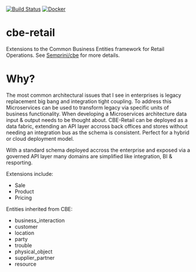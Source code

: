 [![Build Status](https://img.shields.io/circleci/project/github/Semprini/cbe-retail.svg)](https://circleci.com/gh/Semprini/cbe-retail)  [![Docker](http://dockeri.co/image/semprini/cbe-retail)](https://hub.docker.com/r/semprini/cbe-retail/)

# cbe-retail
Extensions to the Common Business Entities framework for Retail Operations. See [Semprini/cbe](https://github.com/Semprini/cbe) for more details.

# Why?
The most common architectural issues that I see in enterprises is legacy replacement big bang and integration tight coupling. To address this Microservices can be used to transform legacy via specific units of business functionality. When developing a Microservices architecture data input & output needs to be thought about. CBE-Retail can be deployed as a data fabric, extending an API layer accross back offices and stores without needing an integration bus as the schema is consistent. Perfect for a hybrid or cloud deployment model.

With a standard schema deployed accross the enterprise and exposed via a governed API layer many domains are simplified like integration, BI & resporting.

Extensions include:
  - Sale
  - Product
  - Pricing
 
Entities inherited from CBE:
  - business_interaction
  - customer
  - location
  - party
  - trouble
  - physical_object
  - supplier_partner
  - resource

